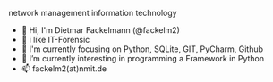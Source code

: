<!--
**fackelm2/fackelm2** is a ✨ _special_ ✨ repository because its `README.md` (this file) appears on your GitHub profile.

Here are some ideas to get you started:

- 🔭 I’m currently working on ...
- 🌱 I’m currently learning ...
- 👯 I’m looking to collaborate on ...
- 🤔 I’m looking for help with ...
- 💬 Ask me about ...
- 📫 How to reach me: ...
- 😄 Pronouns: ...
- ⚡ Fun fact: ...
-->

network management information technology
- 👋 Hi, I'm Dietmar Fackelmann (@fackelm2)
- 💞️ i like IT-Forensic  
- 👀 I'm currently focusing on Python, SQLite, GIT, PyCharm, Github
- 🌱 I’m currently interesting in programming a Framework in Python
- 📫 fackelm2(at)nmit.de
